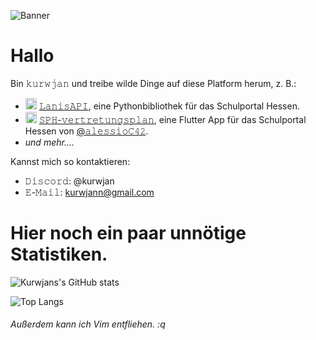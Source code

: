 ![Banner](https://github.com/kurwjan/kurwjan/assets/73837560/666b710e-788c-495c-b806-5b5f7dfe04df)

# Hallo

Bin 𝚔𝚞𝚛𝚠𝚓𝚊𝚗 und treibe wilde Dinge auf diese Platform herum, z. B.:

+ <img height="18" width="18" src="https://cdn.simpleicons.org/python/gold" /> [𝙻𝚊𝚗𝚒𝚜𝙰𝙿𝙸](https://github.com/kurwjan/LanisAPI), eine Pythonbibliothek für das Schulportal Hessen.
+ <img height="18" width="18" src="https://cdn.simpleicons.org/flutter/#02569B" /> [𝚂𝙿𝙷-𝚟𝚎𝚛𝚝𝚛𝚎𝚝𝚞𝚗𝚐𝚜𝚙𝚕𝚊𝚗](https://github.com/alessioC42/SPH-vertretungsplan), eine Flutter App für das Schulportal Hessen von [@𝚊𝚕𝚎𝚜𝚜𝚒𝚘𝙲𝟺𝟸](https://github.com/alessioC42).
+ *und mehr....*

Kannst mich so kontaktieren:

  + 𝙳𝚒𝚜𝚌𝚘𝚛𝚍: @kurwjan
  + 𝙴-𝙼𝚊𝚒𝚕: kurwjann@gmail.com

# Hier noch ein paar unnötige Statistiken.

![Kurwjans's GitHub stats](https://github-readme-stats.vercel.app/api?username=kurwjan&theme=github_dark&show_icons=true)

![Top Langs](https://github-readme-stats.vercel.app/api/top-langs/?username=kurwjan&layout=donut)

<h6>Außerdem kann ich Vim entfliehen. :q</h6>
